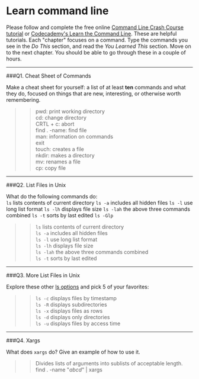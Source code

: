 # Learn command line

Please follow and complete the free online [Command Line Crash Course
tutorial](https://web.archive.org/web/20160708171659/http://cli.learncodethehardway.org/book/) or [Codecademy's Learn the Command Line](https://www.codecademy.com/learn/learn-the-command-line). These are helpful tutorials. Each "chapter" focuses on a command. Type the commands you see in the _Do This_ section, and read the _You Learned This_ section. Move on to the next chapter. You should be able to go through these in a couple of hours.

---

###Q1.  Cheat Sheet of Commands  

Make a cheat sheet for yourself: a list of at least **ten** commands and what they do, focused on things that are new, interesting, or otherwise worth remembering.

> > pwd: print working directory  
    cd: change directory  
    CRTL + c:  abort  
    find . -name:  find file  
    man: information on commands  
    exit  
    touch: creates a file  
    nkdir: makes a directory  
    mv:  renames a file  
    cp: copy file  

---

###Q2.  List Files in Unix   

What do the following commands do:  
`ls`  lists contents of current directory
`ls -a`  includes all hidden files
`ls -l`  use long list format
`ls -lh`  displays file size
`ls -lah`  the above three commands combined
`ls -t`  sorts by last edited
`ls -Glp`  

> > `ls`  lists contents of current directory  
`ls -a`  includes all hidden files  
`ls -l`  use long list format  
`ls -lh`  displays file size  
`ls -lah`  the above three commands combined  
`ls -t`  sorts by last edited  

---

###Q3.  More List Files in Unix  

Explore these other [ls options](http://www.techonthenet.com/unix/basic/ls.php) and pick 5 of your favorites:

> > `ls -c` displays files by timestamp  
    `ls -R` displays subdirectories  
    `ls -x` displays files as rows  
    `ls -d` displays only directories  
    `ls -u` displays files by access time  
---

###Q4.  Xargs   

What does `xargs` do? Give an example of how to use it.

> > Divides lists of arguments into sublists of acceptable length.  
find . -name "*abcd*" | xargs
 

